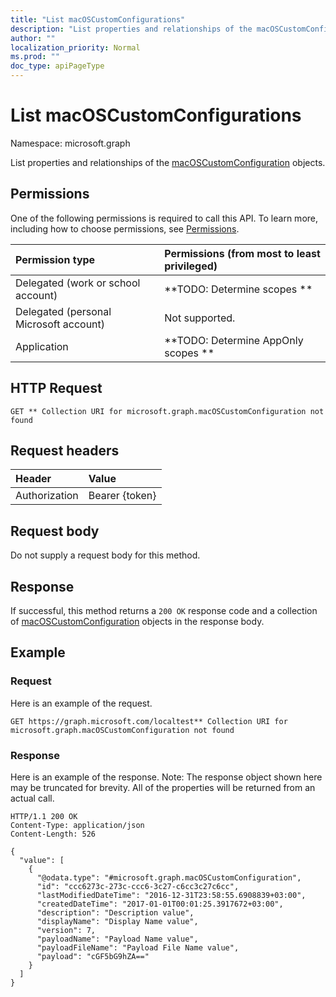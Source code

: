 ```yaml
---
title: "List macOSCustomConfigurations"
description: "List properties and relationships of the macOSCustomConfiguration objects."
author: ""
localization_priority: Normal
ms.prod: ""
doc_type: apiPageType
---
```


# List macOSCustomConfigurations

Namespace: microsoft.graph

List properties and relationships of the [macOSCustomConfiguration](../resources/macoscustomconfiguration.md) objects.

## Permissions
One of the following permissions is required to call this API. To learn more, including how to choose permissions, see [Permissions](/concepts/permissions-reference.md).

|Permission type|Permissions (from most to least privileged)|
|:---|:---|
|Delegated (work or school account)|**TODO: Determine scopes **|
|Delegated (personal Microsoft account)|Not supported.|
|Application|**TODO: Determine AppOnly scopes **|

## HTTP Request
<!-- {
  "blockType": "ignored"
}
-->
``` http
GET ** Collection URI for microsoft.graph.macOSCustomConfiguration not found
```

## Request headers
|Header|Value|
|:---|:---|
|Authorization|Bearer {token}|

## Request body
Do not supply a request body for this method.

## Response
If successful, this method returns a `200 OK` response code and a collection of [macOSCustomConfiguration](../resources/macoscustomconfiguration.md) objects in the response body.

## Example

### Request
Here is an example of the request.
<!-- {
  "blockType": "request",
  "name": "get_macoscustomconfiguration"
}
-->
``` http
GET https://graph.microsoft.com/localtest** Collection URI for microsoft.graph.macOSCustomConfiguration not found
```

### Response
Here is an example of the response. Note: The response object shown here may be truncated for brevity. All of the properties will be returned from an actual call.
<!-- {
  "blockType": "response",
  "truncated": true,
  "@odata.type": "collection(microsoft.graph.macoscustomconfiguration)"
}
-->
``` http
HTTP/1.1 200 OK
Content-Type: application/json
Content-Length: 526

{
  "value": [
    {
      "@odata.type": "#microsoft.graph.macOSCustomConfiguration",
      "id": "ccc6273c-273c-ccc6-3c27-c6cc3c27c6cc",
      "lastModifiedDateTime": "2016-12-31T23:58:55.6908839+03:00",
      "createdDateTime": "2017-01-01T00:01:25.3917672+03:00",
      "description": "Description value",
      "displayName": "Display Name value",
      "version": 7,
      "payloadName": "Payload Name value",
      "payloadFileName": "Payload File Name value",
      "payload": "cGF5bG9hZA=="
    }
  ]
}
```

